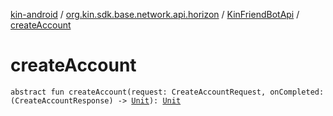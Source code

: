 [kin-android](../../index.md) / [org.kin.sdk.base.network.api.horizon](../index.md) / [KinFriendBotApi](index.md) / [createAccount](./create-account.md)

# createAccount

`abstract fun createAccount(request: CreateAccountRequest, onCompleted: (CreateAccountResponse) -> `[`Unit`](https://kotlinlang.org/api/latest/jvm/stdlib/kotlin/-unit/index.html)`): `[`Unit`](https://kotlinlang.org/api/latest/jvm/stdlib/kotlin/-unit/index.html)